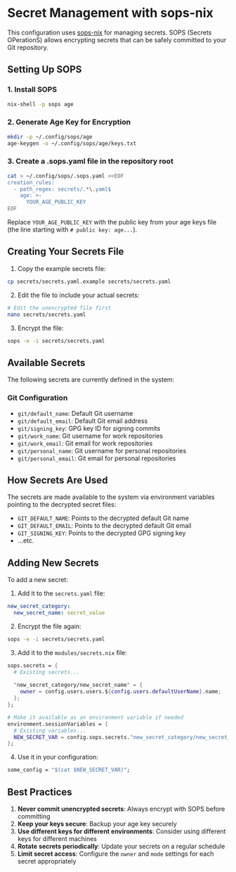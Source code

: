 # Secret Management with sops-nix

This configuration uses [sops-nix](https://github.com/Mic92/sops-nix) for managing secrets. SOPS (Secrets OPerationS) allows encrypting secrets that can be safely committed to your Git repository.

## Setting Up SOPS

### 1. Install SOPS

```bash
nix-shell -p sops age
```

### 2. Generate Age Key for Encryption

```bash
mkdir -p ~/.config/sops/age
age-keygen -o ~/.config/sops/age/keys.txt
```

### 3. Create a .sops.yaml file in the repository root

```bash
cat > ~/.config/sops/.sops.yaml <<EOF
creation_rules:
  - path_regex: secrets/.*\.yaml$
    age: >-
      YOUR_AGE_PUBLIC_KEY
EOF
```

Replace `YOUR_AGE_PUBLIC_KEY` with the public key from your age keys file (the line starting with `# public key: age...`).

## Creating Your Secrets File

1. Copy the example secrets file:

```bash
cp secrets/secrets.yaml.example secrets/secrets.yaml
```

2. Edit the file to include your actual secrets:

```bash
# Edit the unencrypted file first
nano secrets/secrets.yaml
```

3. Encrypt the file:

```bash
sops -e -i secrets/secrets.yaml
```

## Available Secrets

The following secrets are currently defined in the system:

### Git Configuration

- `git/default_name`: Default Git username
- `git/default_email`: Default Git email address
- `git/signing_key`: GPG key ID for signing commits
- `git/work_name`: Git username for work repositories
- `git/work_email`: Git email for work repositories
- `git/personal_name`: Git username for personal repositories
- `git/personal_email`: Git email for personal repositories

## How Secrets Are Used

The secrets are made available to the system via environment variables pointing to the decrypted secret files:

- `GIT_DEFAULT_NAME`: Points to the decrypted default Git name
- `GIT_DEFAULT_EMAIL`: Points to the decrypted default Git email
- `GIT_SIGNING_KEY`: Points to the decrypted GPG signing key
- ...etc.

## Adding New Secrets

To add a new secret:

1. Add it to the `secrets.yaml` file:

```yaml
new_secret_category:
  new_secret_name: secret_value
```

2. Encrypt the file again:

```bash
sops -e -i secrets/secrets.yaml
```

3. Add it to the `modules/secrets.nix` file:

```nix
sops.secrets = {
  # Existing secrets...
  
  "new_secret_category/new_secret_name" = {
    owner = config.users.users.${config.users.defaultUserName}.name;
  };
};

# Make it available as an environment variable if needed
environment.sessionVariables = {
  # Existing variables...
  NEW_SECRET_VAR = config.sops.secrets."new_secret_category/new_secret_name".path;
};
```

4. Use it in your configuration:

```nix
some_config = "$(cat $NEW_SECRET_VAR)";
```

## Best Practices

1. **Never commit unencrypted secrets**: Always encrypt with SOPS before committing
2. **Keep your keys secure**: Backup your age key securely
3. **Use different keys for different environments**: Consider using different keys for different machines
4. **Rotate secrets periodically**: Update your secrets on a regular schedule
5. **Limit secret access**: Configure the `owner` and `mode` settings for each secret appropriately